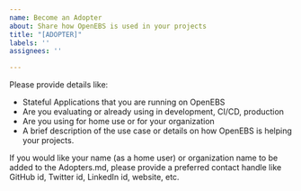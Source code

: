 ```yaml
---
name: Become an Adopter
about: Share how OpenEBS is used in your projects
title: "[ADOPTER]"
labels: ''
assignees: ''

---
```


<!-- OpenEBS Community is working towards becoming a [CNCF incubating project](https://github.com/cncf/toc/pull/506). One of the requirements is to add an ADOPTERS.md. The purpose of this issue is to get a list of organizations/individuals who are using OpenEBS to power their persistent storage workloads in Kubernetes. 

The idea is to use the information provided in this issue to create the ADOPTERS.md file. -->

Please provide details like:

* Stateful Applications that you are running on OpenEBS
* Are you evaluating or already using in development, CI/CD, production 
* Are you using for home use or for your organization
* A brief description of the use case or details on how OpenEBS is helping your projects. 

If you would like your name (as a home user) or organization name to be added to the Adopters.md, please provide a preferred contact handle like GitHub id, Twitter id, LinkedIn id, website, etc.
